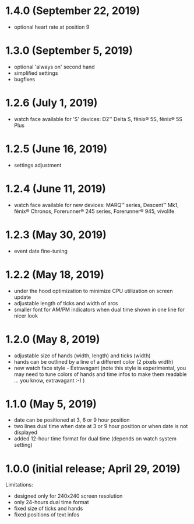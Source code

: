 # 1.4.0 (September 22, 2019)
* optional heart rate at position 9

# 1.3.0 (September 5, 2019)
* optional 'always on' second hand
* simplified settings
* bugfixes

# 1.2.6 (July 1, 2019)
* watch face available for 'S' devices: D2™ Delta S, fēnix® 5S, fēnix® 5S Plus

# 1.2.5 (June 16, 2019)
* settings adjustment

# 1.2.4 (June 11, 2019)
* watch face available for new devices: MARQ™ series, Descent™ Mk1, fēnix® Chronos, Forerunner® 245 series, Forerunner® 945, vívolife

# 1.2.3 (May 30, 2019)
* event date fine-tuning

# 1.2.2 (May 18, 2019)
* under the hood optimization to minimize CPU utilization on screen update
* adjustable length of ticks and width of arcs
* smaller font for AM/PM indicators when dual time shown in one line for nicer look

# 1.2.0 (May 8, 2019)
* adjustable size of hands (width, length) and ticks (width)
* hands can be outlined by a line of a different color (2 pixels width)
* new watch face style - Extravagant (note this style is experimental, you may need to tune colors of hands and time infos to make them readable ... you know, extravagant :-) )

# 1.1.0 (May 5, 2019)
* date can be positioned at 3, 6 or 9 hour position
* two lines dual time when date at 3 or 9 hour position or when date is not displayed
* added 12-hour time format for dual time (depends on watch system setting)

# 1.0.0 (initial release; April 29, 2019)
Limitations:
* designed only for 240x240 screen resolution
* only 24-hours dual time format
* fixed size of ticks and hands
* fixed positions of text infos
